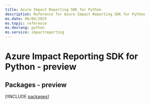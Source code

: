 ```yaml
---
title: Azure Impact Reporting SDK for Python
description: Reference for Azure Impact Reporting SDK for Python
ms.date: 06/04/2025
ms.topic: reference
ms.devlang: python
ms.service: impactreporting
---
```

# Azure Impact Reporting SDK for Python - preview
## Packages - preview
[!INCLUDE [packages](impact-reporting-index.md)]